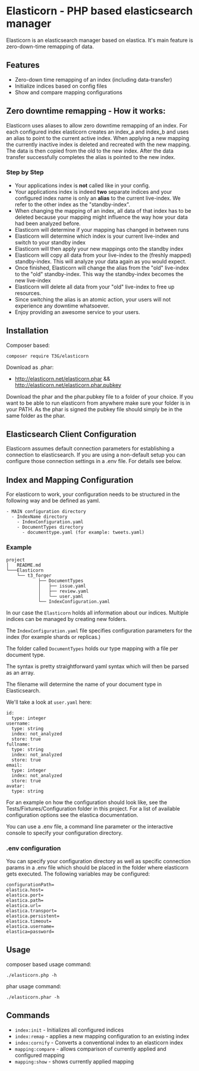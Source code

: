 Elasticorn - PHP based elasticsearch manager
=============================================

Elasticorn is an elasticsearch manager based on elastica. It's main feature is zero-down-time remapping of data.


Features
--------

+ Zero-down time remapping of an index (including data-transfer)
+ Initialize indices based on config files
+ Show and compare mapping configurations

Zero downtime remapping - How it works:
---------------------------------------

Elasticorn uses aliases to allow zero downtime remapping of an index. For each configured index elasticorn creates an 
index_a and index_b and uses an alias to point to the current active index. When applying a new mapping the 
currently inactive index is deleted and recreated with the new mapping. The data is then copied from the old to the new
index. After the data transfer successfully completes the alias is pointed to the new index. 

### Step by Step

+ Your applications index is **not** called like in your config.
+ Your applications index is indeed **two** separate indices and your configured index name is only an **alias** to the current live-index. We refer to the other index as the "standby-index".
+ When changing the mapping of an index, all data of that index has to be deleted because your mapping might influence the way how your data had been analyzed before.
+ Elasticorn will determine if your mapping has changed in between runs
+ Elasticorn will determine which index is your current live-index and switch to your standby index
+ Elasticorn will then apply your new mappings onto the standby index
+ Elasticorn will copy all data from your live-index to the (freshly mapped) standby-index. This will analyze your data again as you would expect.
+ Once finished, Elasticorn will change the alias from the "old" live-index to the "old" standby-index. This way the standby-index becomes the new live-index
+ Elasticorn will delete all data from your "old" live-index to free up resources.
+ Since switching the alias is an atomic action, your users will not experience any downtime whatsoever.
+ Enjoy providing an awesome service to your users.

Installation
------------

Composer based:

~~~
composer require T3G/elasticorn
~~~

Download as .phar:

* http://elasticorn.net/elasticorn.phar && http://elasticorn.net/elasticorn.phar.pubkey

Download the phar and the phar.pubkey file to a folder of your choice. If you want to be able to run elasticorn from anywhere
make sure your folder is in your PATH. As the phar is signed the pubkey file should simply be in the same folder as the phar.

Elasticsearch Client Configuration
----------------------------------

Elasticorn assumes default connection parameters for establishing a connection to elasticsearch. 
If you are using a non-default setup you can configure those connection settings in a .env file. 
For details see below.


Index and Mapping Configuration
-------------------------------

For elasticorn to work, your configuration needs to be structured in the following way and be defined as yaml.

~~~
- MAIN configuration directory
  - IndexName directory
    - IndexConfiguration.yaml
    - DocumentTypes directory
      - documenttype.yaml (for example: tweets.yaml)
~~~

### Example

~~~
project
│   README.md    
└───Elasticorn
	└── t3_forger
    		├── DocumentTypes
    		│   ├── issue.yaml
    		│   ├── review.yaml
    		│   └── user.yaml
    		└── IndexConfiguration.yaml
~~~

In our case the `Elasticorn` holds all information about our indices. Multiple indices can be managed by
creating new folders.

The `IndexConfiguration.yaml` file specifies configuration parameters for the index (for example shards or replicas.)

The folder called `DocumentTypes` holds our type mapping with a file per document type.

The syntax is pretty straightforward yaml syntax which will then be parsed as an array.

The filename will determine the name of your document type in Elasticsearch.

We'll take a look at `user.yaml` here:

~~~
id:
  type: integer
username:
  type: string
  index: not_analyzed
  store: true
fullname:
  type: string
  index: not_analyzed
  store: true
email:
  type: integer
  index: not_analyzed
  store: true
avatar:
  type: string
~~~

For an example on how the configuration should look like, see the Tests/Fixtures/Configuration folder in this project.
For a list of available configuration options see the elastica documentation.

You can use a .env file, a command line parameter or the interactive console to specify your configuration directory.

### .env configuration

You can specify your configuration directory as well as specific connection params in a .env file which should be 
placed in the folder where elasticorn gets executed. The following variables may be configured:

~~~
configurationPath=
elastica.host=
elastica.port=
elastica.path=
elastica.url=
elastica.transport=
elastica.persistent=
elastica.timeout=
elastica.username=
elastica=password=
~~~

Usage
--------------

composer based usage command:

~~~
./elasticorn.php -h
~~~

phar usage command:

~~~
./elasticorn.phar -h
~~~

Commands
-------------------

+ `index:init` - Initializes all configured indices
+ `index:remap` - applies a new mapping configuration to an existing index
+ `index:cornify` - Converts a conventional index to an elasticorn index
+ `mapping:compare` - allows comparison of currently applied and configured mapping
+ `mapping:show` - shows currently applied mapping